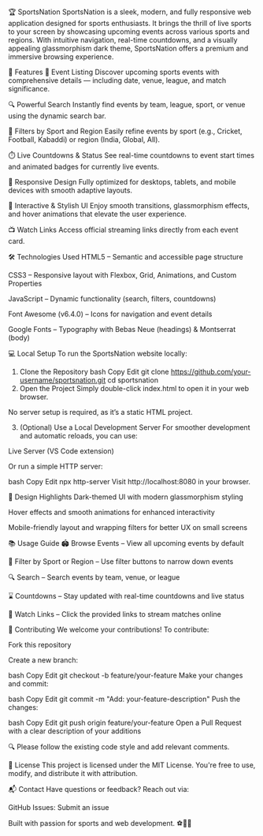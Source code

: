 🏆 SportsNation
SportsNation is a sleek, modern, and fully responsive web application designed for sports enthusiasts. It brings the thrill of live sports to your screen by showcasing upcoming events across various sports and regions. With intuitive navigation, real-time countdowns, and a visually appealing glassmorphism dark theme, SportsNation offers a premium and immersive browsing experience.

🚀 Features
🎯 Event Listing
Discover upcoming sports events with comprehensive details — including date, venue, league, and match significance.

🔍 Powerful Search
Instantly find events by team, league, sport, or venue using the dynamic search bar.

🏅 Filters by Sport and Region
Easily refine events by sport (e.g., Cricket, Football, Kabaddi) or region (India, Global, All).

⏱️ Live Countdowns & Status
See real-time countdowns to event start times and animated badges for currently live events.

📱 Responsive Design
Fully optimized for desktops, tablets, and mobile devices with smooth adaptive layouts.

🧊 Interactive & Stylish UI
Enjoy smooth transitions, glassmorphism effects, and hover animations that elevate the user experience.

📺 Watch Links
Access official streaming links directly from each event card.

🛠️ Technologies Used
HTML5 – Semantic and accessible page structure

CSS3 – Responsive layout with Flexbox, Grid, Animations, and Custom Properties

JavaScript – Dynamic functionality (search, filters, countdowns)

Font Awesome (v6.4.0) – Icons for navigation and event details

Google Fonts – Typography with Bebas Neue (headings) & Montserrat (body)

💻 Local Setup
To run the SportsNation website locally:

1. Clone the Repository
bash
Copy
Edit
git clone https://github.com/your-username/sportsnation.git
cd sportsnation
2. Open the Project
Simply double-click index.html to open it in your web browser.

No server setup is required, as it’s a static HTML project.

3. (Optional) Use a Local Development Server
For smoother development and automatic reloads, you can use:

Live Server (VS Code extension)

Or run a simple HTTP server:

bash
Copy
Edit
npx http-server
Visit http://localhost:8080 in your browser.

🎨 Design Highlights
Dark-themed UI with modern glassmorphism styling

Hover effects and smooth animations for enhanced interactivity

Mobile-friendly layout and wrapping filters for better UX on small screens

📚 Usage Guide
🏟 Browse Events – View all upcoming events by default

🧩 Filter by Sport or Region – Use filter buttons to narrow down events

🔍 Search – Search events by team, venue, or league

⌛ Countdowns – Stay updated with real-time countdowns and live status

🎥 Watch Links – Click the provided links to stream matches online

🤝 Contributing
We welcome your contributions! To contribute:

Fork this repository

Create a new branch:

bash
Copy
Edit
git checkout -b feature/your-feature
Make your changes and commit:

bash
Copy
Edit
git commit -m "Add: your-feature-description"
Push the changes:

bash
Copy
Edit
git push origin feature/your-feature
Open a Pull Request with a clear description of your additions

🔍 Please follow the existing code style and add relevant comments.

📝 License
This project is licensed under the MIT License.
You're free to use, modify, and distribute it with attribution.

📬 Contact
Have questions or feedback? Reach out via:


GitHub Issues: Submit an issue

Built with passion for sports and web development. ⚽🏏🏀
